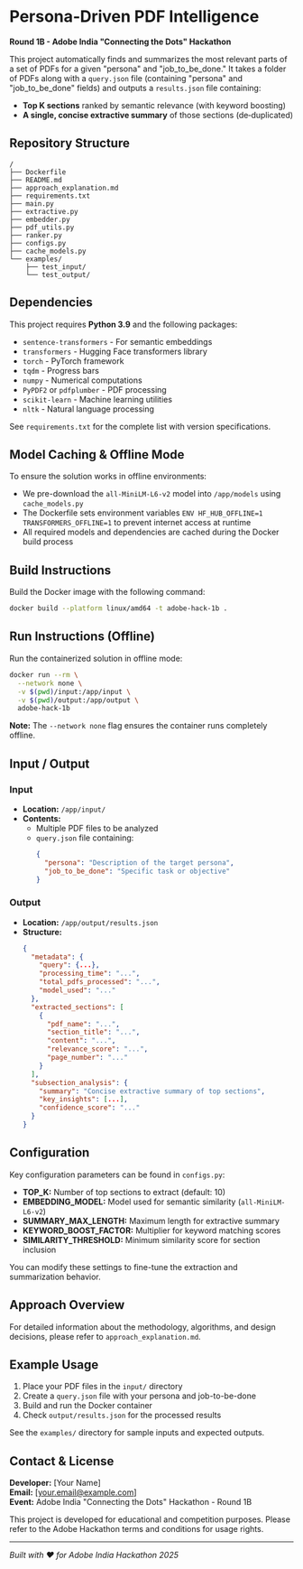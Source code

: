 # Persona‑Driven PDF Intelligence

**Round 1B - Adobe India "Connecting the Dots" Hackathon**

This project automatically finds and summarizes the most relevant parts of a set of PDFs for a given "persona" and "job_to_be_done." It takes a folder of PDFs along with a `query.json` file (containing "persona" and "job_to_be_done" fields) and outputs a `results.json` file containing:

- **Top K sections** ranked by semantic relevance (with keyword boosting)
- **A single, concise extractive summary** of those sections (de‑duplicated)

## Repository Structure

```
/
├── Dockerfile
├── README.md
├── approach_explanation.md
├── requirements.txt
├── main.py
├── extractive.py
├── embedder.py
├── pdf_utils.py
├── ranker.py
├── configs.py
├── cache_models.py
└── examples/
    ├── test_input/
    └── test_output/
```

## Dependencies

This project requires **Python 3.9** and the following packages:

- `sentence-transformers` - For semantic embeddings
- `transformers` - Hugging Face transformers library
- `torch` - PyTorch framework
- `tqdm` - Progress bars
- `numpy` - Numerical computations
- `PyPDF2` or `pdfplumber` - PDF processing
- `scikit-learn` - Machine learning utilities
- `nltk` - Natural language processing

See `requirements.txt` for the complete list with version specifications.

## Model Caching & Offline Mode

To ensure the solution works in offline environments:

- We pre-download the `all-MiniLM-L6-v2` model into `/app/models` using `cache_models.py`
- The Dockerfile sets environment variables `ENV HF_HUB_OFFLINE=1 TRANSFORMERS_OFFLINE=1` to prevent internet access at runtime
- All required models and dependencies are cached during the Docker build process

## Build Instructions

Build the Docker image with the following command:

```bash
docker build --platform linux/amd64 -t adobe-hack-1b .
```

## Run Instructions (Offline)

Run the containerized solution in offline mode:

```bash
docker run --rm \
  --network none \
  -v $(pwd)/input:/app/input \
  -v $(pwd)/output:/app/output \
  adobe-hack-1b
```

**Note:** The `--network none` flag ensures the container runs completely offline.

## Input / Output

### Input
- **Location:** `/app/input/`
- **Contents:** 
  - Multiple PDF files to be analyzed
  - `query.json` file containing:
    ```json
    {
      "persona": "Description of the target persona",
      "job_to_be_done": "Specific task or objective"
    }
    ```

### Output
- **Location:** `/app/output/results.json`
- **Structure:**
  ```json
  {
    "metadata": {
      "query": {...},
      "processing_time": "...",
      "total_pdfs_processed": "...",
      "model_used": "..."
    },
    "extracted_sections": [
      {
        "pdf_name": "...",
        "section_title": "...",
        "content": "...",
        "relevance_score": "...",
        "page_number": "..."
      }
    ],
    "subsection_analysis": {
      "summary": "Concise extractive summary of top sections",
      "key_insights": [...],
      "confidence_score": "..."
    }
  }
  ```

## Configuration

Key configuration parameters can be found in `configs.py`:

- **TOP_K:** Number of top sections to extract (default: 10)
- **EMBEDDING_MODEL:** Model used for semantic similarity (`all-MiniLM-L6-v2`)
- **SUMMARY_MAX_LENGTH:** Maximum length for extractive summary
- **KEYWORD_BOOST_FACTOR:** Multiplier for keyword matching scores
- **SIMILARITY_THRESHOLD:** Minimum similarity score for section inclusion

You can modify these settings to fine-tune the extraction and summarization behavior.

## Approach Overview

For detailed information about the methodology, algorithms, and design decisions, please refer to `approach_explanation.md`.

## Example Usage

1. Place your PDF files in the `input/` directory
2. Create a `query.json` file with your persona and job-to-be-done
3. Build and run the Docker container
4. Check `output/results.json` for the processed results

See the `examples/` directory for sample inputs and expected outputs.

## Contact & License

**Developer:** [Your Name]  
**Email:** [your.email@example.com]  
**Event:** Adobe India "Connecting the Dots" Hackathon - Round 1B

This project is developed for educational and competition purposes. Please refer to the Adobe Hackathon terms and conditions for usage rights.

---

*Built with ❤️ for Adobe India Hackathon 2025*